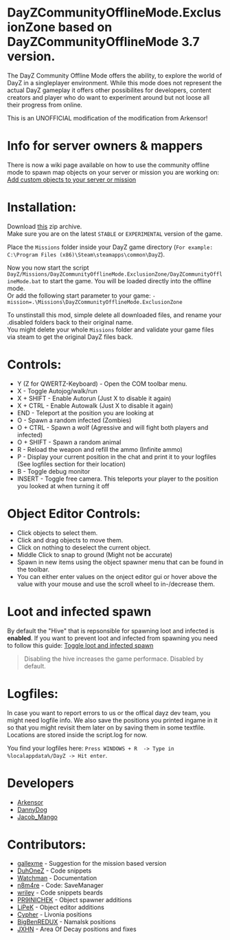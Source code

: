 # DayZCommunityOfflineMode.ExclusionZone based on DayZCommunityOfflineMode 3.7 version.

The DayZ Community Offline Mode offers the ability, to explore the world of DayZ in a singleplayer environment. While this mode does not represent the actual DayZ gameplay it offers other possibilites for developers, content creators and player who do want to experiment around but not loose all their progress from online.

This is an UNOFFICIAL modification of the modification from Arkensor!

# Info for server owners & mappers
There is now a wiki page available on how to use the community offline mode to spawn map objects on your server or mission you are working on: [Add custom objects to your server or mission](https://github.com/Arkensor/DayZCommunityOfflineMode/wiki/Add-custom-objects-to-your-server-or-mission)

# Installation:
Download [this](https://github.com/JohnDamis/DayZCommunityOfflineMode.ExclusionZone/releases/tag/DayZCommunityOfflineMode.ExclusionZone.zip) zip archive.  
Make sure you are on the latest `STABLE` or `EXPERIMENTAL` version of the game.

Place the ```Missions``` folder inside your DayZ game directory (```For example: C:\Program Files (x86)\Steam\steamapps\common\DayZ```).  

Now you now start the script ```DayZ/Missions/DayZCommunityOfflineMode.ExclusionZone/DayZCommunityOfflineMode.bat``` to start the game. You will be loaded directly into the offline mode.  
Or add the following start parameter to your game: ```-mission=.\Missions\DayZCommunityOfflineMode.ExclusionZone```

To unstinstall this mod, simple delete all downloaded files, and rename your .disabled folders back to their original name.   
You might delete your whole ```Missions``` folder and validate your game files via steam to get the original DayZ files back.

# Controls:
* Y (Z for QWERTZ-Keyboard) - Open the COM toolbar menu.
* X - Toggle Autojog/walk/run
* X + SHIFT - Enable Autorun (Just X to disable it again)
* X + CTRL - Enable Autowalk (Just X to disable it again)
* END - Teleport at the position you are looking at
* O - Spawn a random infected (Zombies)
* O + CTRL - Spawn a wolf (Agressive and will fight both players and infected)
* O + SHIFT - Spawn a random animal
* R - Reload the weapon and refill the ammo (Infinite ammo)
* P - Display your current position in the chat and print it to your logfiles (See logfiles section for their location)
* B - Toggle debug monitor
* INSERT - Toggle free camera. This teleports your player to the position you looked at when turning it off

# Object Editor Controls:  
* Click objects to select them.  
* Click and drag objects to move them.
* Click on nothing to deselect the current object.
* Middle Click to snap to ground (Might not be accurate)
* Spawn in new items using the object spawner menu that can be found in the toolbar.
* You can either enter values on the onject editor gui or hover above the value with your mouse and use the scroll wheel to in-/decrease them.

# Loot and infected spawn
By default the "Hive" that is repsonsible for spawning loot and infected is **enabled**. If you want to prevent loot and infected from spawning you need to follow this guide: [Toggle loot and infected spawn](https://github.com/Arkensor/DayZCommunityOfflineMode/wiki/Toggle-loot-and-infected-spawn)  
> Disabling the hive increases the game performace. Disabled by default.

# Logfiles:
In case you want to report errors to us or the offical dayz dev team, you might need logfile info.
We also save the positions you printed ingame in it so that you might revisit them later on by saving them in some textfile.
Locations are stored inside the script.log for now.

You find your logfiles here: ```Press WINDOWS + R  -> Type in %localappdata%/DayZ -> Hit enter```. 

# Developers
* [Arkensor](https://github.com/Arkensor)
* [DannyDog](https://github.com/DannyDog)
* [Jacob_Mango](https://github.com/Jacob-Mango)

# Contributors:
* [gallexme](https://github.com/gallexme) - Suggestion for the mission based version
* [DuhOneZ](https://twitter.com/DuhOneZ) - Code snippets
* [Watchman](https://twitter.com/watchman113) - Documentation
* [n8m4re](https://github.com/n8m4re) - Code: SaveManager
* [wriley](https://github.com/wriley) - Code snippets beards
* [PR9INICHEK](https://github.com/PR9INICHEK) - Object spawner additions
* [LiPeK](https://github.com/LiPeK) - Object editor additions
* [Cypher](https://github.com/CypherMediaGIT) - Livonia positions
* [BigBenREDUX](https://twitter.com/BigBenREDUX) - Namalsk positions
* [JXHN](https://github.com/JohnDamis) - Area Of Decay positions and fixes
